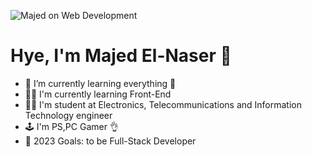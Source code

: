 ![Majed on Web Development](https://github.com/mremperorx/majedCode/blob/main/Nothing.jpg)

[facebook]: https://www.facebook.com/majed.alnasr.7/
[instagram]: https://www.instagram.com/elnasermajed/
[linkedin]: https://www.linkedin.com/in/majedel-naser/
[youtube]: https://www.youtube.com/channel/UCbiCFLz0goNo6pxHdZ5TamQ

# Hye, I'm Majed El-Naser 👋

- 🌱 I’m currently learning everything 🤣
- 👩‍💻 I'm currently learning Front-End 
- 👩‍🔬 I'm student at Electronics, Telecommunications and Information Technology engineer
- 🕹 I'm PS,PC Gamer 👌
- 🥅 2023 Goals: to be Full-Stack Developer


